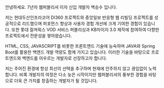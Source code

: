 안녕하세요. 7년차 웹퍼블리셔 이자 신입 개발자 백승수 입니다.

저는 현대두산인프라코어 DI360 프로젝트와 중앙일보 반응형 웹 리빌딩 프로젝트를 성공적으로 리드했으며 퍼포먼스 향상과 사용자 경험 개선에 크게 기여한 경험이 있습니다.
또한 롯대 컬쳐윅스 VOD 서비스 퍼블리싱과 KB차이지 3.0 제작에 참여하여 다향한 프로젝트에서 전문성을 쌓아왔습니다.

HTML, CSS, JAVASCRIPT를 비롯한 프론트엔드 기술에 능숙하며 JAVA와 Spring Boot를 활용한 백엔드 개발 역량도 함께 가지고 있습니다. 이러한 기술을 바탕으로 프로트엔드와 백엔드를 아우르는 개발자로 선장하고자 합니다.

저는 주어진 환경에 항상 최선의 선택을 추구하며 현재에 안주하지 않고 끊임없이 노력합니다. 비록 개발자의 여정은 다소 늦은 시작이지만 웹퍼블리셔의 풍부한 경험을 바탕으로 더욱 큰 가치를 창출하는 개발자가 될 것입니다.

